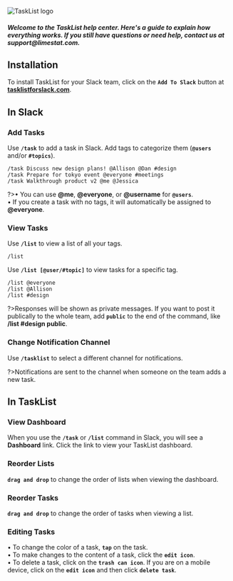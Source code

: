 ![TaskList logo](https://s3.amazonaws.com/tasklistguru/tasklist.png)

<h5>
Welcome to the TaskList help center. Here's a guide to explain how everything works. If you still have questions or need help, contact us at support@limestat.com.
</h5>

## Installation

To install TaskList for your Slack team, click on the **`Add To Slack`** button at **[tasklistforslack.com](https://tasklistforslack.com/)**.


## In Slack

### Add Tasks

Use **`/task`** to add a task in Slack. Add tags to categorize them (**`@users`** and/or **`#topics`**).

```examples
/task Discuss new design plans! @Allison @Dan #design
/task Prepare for tokyo event @everyone #meetings
/task Walkthrough product v2 @me @Jessica
```

?>&bull; You can use **@me**, **@everyone**, or **@username** for **`@users`**.<br />&bull; If you create a task with no tags, it will automatically be assigned to **@everyone**.

### View Tasks

Use **`/list`** to view a list of all your tags.

```examples
/list
```

Use **`/list [@user/#topic]`** to view tasks for a specific tag.

```examples
/list @everyone
/list @Allison
/list #design
```

?>Responses will be shown as private messages. If you want to post it publically to the whole team, add **`public`** to the end of the command, like **/list #design public**.

### Change Notification Channel

Use **`/tasklist`** to select a different channel for notifications.

?>Notifications are sent to the channel when someone on the team adds a new task.

## In TaskList

### View Dashboard

When you use the **`/task`** or **`/list`** command in Slack, you will see a **Dashboard** link. Click the link to view your TaskList dashboard.

### Reorder Lists

**`drag and drop`** to change the order of lists when viewing the dashboard.

### Reorder Tasks

**`drag and drop`** to change the order of tasks when viewing a list.

### Editing Tasks

&bull; To change the color of a task, **`tap`** on the task.<br />&bull; To make changes to the content of a task, click the **`edit icon`**.<br />&bull; To delete a task, click on the **`trash can icon`**. If you are on a mobile device, click on the **`edit icon`** and then click **`delete task`**.

